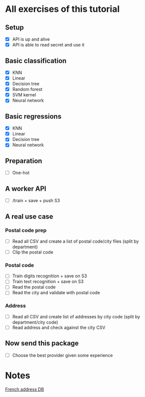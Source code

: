 # All exercises of this tutorial

## Setup

* [x] API is up and alive
* [x] API is able to read secret and use it

## Basic classification

* [x] KNN
* [x] Linear
* [x] Decision tree
* [x] Random forest
* [x] SVM kernel
* [x] Neural network

## Basic regressions

* [x] KNN
* [x] Linear
* [x] Decision tree
* [x] Neural network

## Preparation

* [ ] One-hot

## A worker API
* [ ] /train + save + push S3

## A real use case

### Postal code prep

* [ ] Read all CSV and create a list of postal code/city files (split by department)
* [ ] Clip the postal code

### Postal code

* [ ] Train digits recognition + save on S3
* [ ] Train text recognition + save on S3
* [ ] Read the postal code
* [ ] Read the city and validate with postal code

### Address

* [ ] Read all CSV and create list of addresses by city code (split by department/city code)
* [ ] Read address and check against the city CSV

## Now send this package

* [ ] Choose the best provider given some experience

# Notes

[French address DB](https://adresse.data.gouv.fr/data/ban/adresses/latest/csv/)
